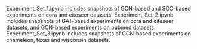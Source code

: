 Experiment_Set_1.ipynb includes snapshots of GCN-based and SGC-based experiments on cora and citeseer datasets.
Experiment_Set_2.ipynb includes snapshots of GAT-based experiments on cora and citeseer datasets, and GCN-based experiments on pubmed datasets.
Experiment_Set_3.ipynb includes snapshots of GCN-based experiments on chameleon, texas and wisconsin datasets.
